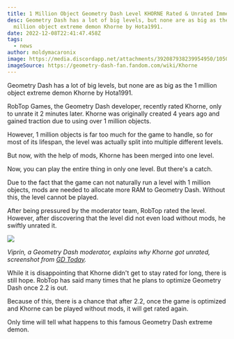 ```yaml
---
title: 1 Million Object Geometry Dash Level KHORNE Rated & Unrated Immediately
desc: Geometry Dash has a lot of big levels, but none are as big as the 1
  million object extreme demon Khorne by Hota1991.
date: 2022-12-08T22:41:47.458Z
tags:
  - news
author: moldymacaronix
image: https://media.discordapp.net/attachments/392087938239954950/1050543048184037476/latest.png?width=1201&height=676
imageSource: https://geometry-dash-fan.fandom.com/wiki/Khorne
---
```

Geometry Dash has a lot of big levels, but none are as big as the 1 million object extreme demon Khorne by Hota1991.

RobTop Games, the Geometry Dash developer, recently rated Khorne, only to unrate it 2 minutes later. Khorne was originally created 4 years ago and gained traction due to using over 1 million objects.

However, 1 million objects is far too much for the game to handle, so for most of its lifespan, the level was actually split into multiple different levels.

But now, with the help of mods, Khorne has been merged into one level.

Now, you can play the entire thing in only one level. But there's a catch.

Due to the fact that the game can not naturally run a level with 1 million objects, mods are needed to allocate more RAM to Geometry Dash. Without this, the level cannot be played.

A﻿fter being pressured by the moderator team, RobTop rated the level. However, after discovering that the level did not even load without mods, he swiftly unrated it.

![](https://pbs.twimg.com/media/FjdQcOUaYAEZNfV?format=jpg&name=900x900)

*Viprin, a Geometry Dash moderator, explains why Khorne got unrated, screenshot from [GD Today](https://twitter.com/today_gd/status/1600836640494452736).*

While it is disappointing that Khorne didn't get to stay rated for long, there is still hope. RobTop has said many times that he plans to optimize Geometry Dash once 2.2 is out.

Because of this, there is a chance that after 2.2, once the game is optimized and Khorne can be played without mods, it will get rated again.

Only time will tell what happens to this famous Geometry Dash extreme demon.
